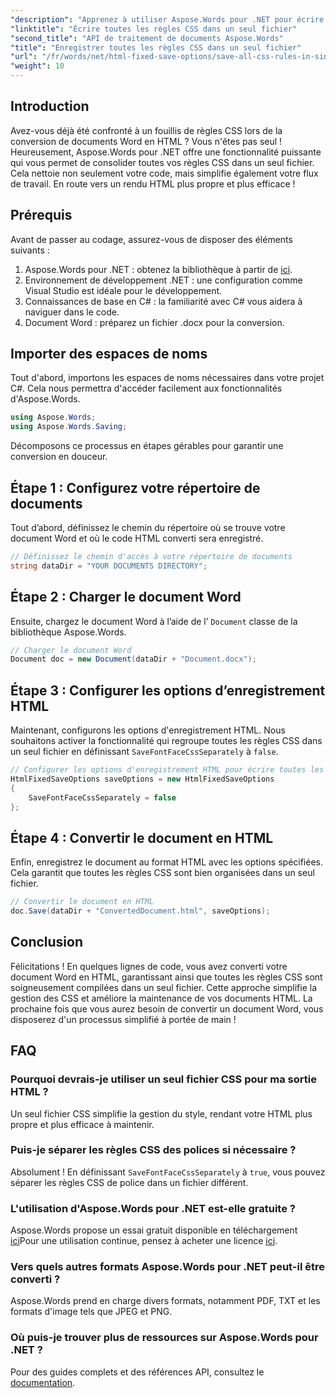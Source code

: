 ```yaml
---
"description": "Apprenez à utiliser Aspose.Words pour .NET pour écrire toutes les règles CSS dans un seul fichier lors de l'enregistrement de documents avec HtmlFixedSaveOptions. Suivez ce tutoriel détaillé pour des instructions étape par étape."
"linktitle": "Écrire toutes les règles CSS dans un seul fichier"
"second_title": "API de traitement de documents Aspose.Words"
"title": "Enregistrer toutes les règles CSS dans un seul fichier"
"url": "/fr/words/net/html-fixed-save-options/save-all-css-rules-in-single-file/"
"weight": 10
---
```


## Introduction

Avez-vous déjà été confronté à un fouillis de règles CSS lors de la conversion de documents Word en HTML ? Vous n'êtes pas seul ! Heureusement, Aspose.Words pour .NET offre une fonctionnalité puissante qui vous permet de consolider toutes vos règles CSS dans un seul fichier. Cela nettoie non seulement votre code, mais simplifie également votre flux de travail. En route vers un rendu HTML plus propre et plus efficace !

## Prérequis

Avant de passer au codage, assurez-vous de disposer des éléments suivants :

1. Aspose.Words pour .NET : obtenez la bibliothèque à partir de [ici](https://releases.aspose.com/words/net/).
2. Environnement de développement .NET : une configuration comme Visual Studio est idéale pour le développement.
3. Connaissances de base en C# : la familiarité avec C# vous aidera à naviguer dans le code.
4. Document Word : préparez un fichier .docx pour la conversion.

## Importer des espaces de noms

Tout d'abord, importons les espaces de noms nécessaires dans votre projet C#. Cela nous permettra d'accéder facilement aux fonctionnalités d'Aspose.Words.

```csharp
using Aspose.Words;
using Aspose.Words.Saving;
```

Décomposons ce processus en étapes gérables pour garantir une conversion en douceur.

## Étape 1 : Configurez votre répertoire de documents

Tout d’abord, définissez le chemin du répertoire où se trouve votre document Word et où le code HTML converti sera enregistré.

```csharp
// Définissez le chemin d'accès à votre répertoire de documents
string dataDir = "YOUR DOCUMENTS DIRECTORY";
```

## Étape 2 : Charger le document Word

Ensuite, chargez le document Word à l’aide de l’ `Document` classe de la bibliothèque Aspose.Words.

```csharp
// Charger le document Word
Document doc = new Document(dataDir + "Document.docx");
```

## Étape 3 : Configurer les options d’enregistrement HTML

Maintenant, configurons les options d'enregistrement HTML. Nous souhaitons activer la fonctionnalité qui regroupe toutes les règles CSS dans un seul fichier en définissant `SaveFontFaceCssSeparately` à `false`.

```csharp
// Configurer les options d'enregistrement HTML pour écrire toutes les règles CSS dans un seul fichier
HtmlFixedSaveOptions saveOptions = new HtmlFixedSaveOptions 
{ 
    SaveFontFaceCssSeparately = false 
};
```

## Étape 4 : Convertir le document en HTML

Enfin, enregistrez le document au format HTML avec les options spécifiées. Cela garantit que toutes les règles CSS sont bien organisées dans un seul fichier.

```csharp
// Convertir le document en HTML
doc.Save(dataDir + "ConvertedDocument.html", saveOptions);
```

## Conclusion

Félicitations ! En quelques lignes de code, vous avez converti votre document Word en HTML, garantissant ainsi que toutes les règles CSS sont soigneusement compilées dans un seul fichier. Cette approche simplifie la gestion des CSS et améliore la maintenance de vos documents HTML. La prochaine fois que vous aurez besoin de convertir un document Word, vous disposerez d'un processus simplifié à portée de main !

## FAQ

### Pourquoi devrais-je utiliser un seul fichier CSS pour ma sortie HTML ?
Un seul fichier CSS simplifie la gestion du style, rendant votre HTML plus propre et plus efficace à maintenir.

### Puis-je séparer les règles CSS des polices si nécessaire ?
Absolument ! En définissant `SaveFontFaceCssSeparately` à `true`, vous pouvez séparer les règles CSS de police dans un fichier différent.

### L'utilisation d'Aspose.Words pour .NET est-elle gratuite ?
Aspose.Words propose un essai gratuit disponible en téléchargement [ici](https://releases.aspose.com/)Pour une utilisation continue, pensez à acheter une licence [ici](https://purchase.aspose.com/buy).

### Vers quels autres formats Aspose.Words pour .NET peut-il être converti ?
Aspose.Words prend en charge divers formats, notamment PDF, TXT et les formats d'image tels que JPEG et PNG.

### Où puis-je trouver plus de ressources sur Aspose.Words pour .NET ?
Pour des guides complets et des références API, consultez le [documentation](https://reference.aspose.com/words/net/).